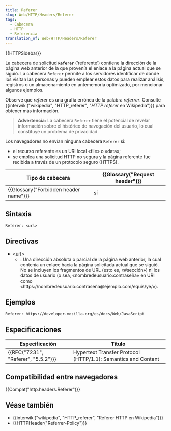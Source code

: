 ```yaml
---
title: Referer
slug: Web/HTTP/Headers/Referer
tags:
  - Cabecera
  - HTTP
  - Referencia
translation_of: Web/HTTP/Headers/Referer
---
```

{{HTTPSidebar}}

La cabecera de solicitud **`Referer`** (‘referente’) contiene la dirección de la página web anterior de la que provenía el enlace a la página actual que se siguió. La cabecera `Referer` permite a los servidores identificar de dónde los visitan las personas y pueden emplear estos datos para realizar análisis, registros o un almacenamiento en antememoria optimizado, por mencionar algunos ejemplos.

Observe que _referer_ es una grafía errónea de la palabra _referrer_. Consulte {{interwiki("wikipedia", "HTTP_referer", "<em>HTTP referer</em> en Wikipedia")}} para obtener más información.

> **Advertencia:** La cabecera `Referer` tiene el potencial de revelar información sobre el histórico de navegación del usuario, lo cual constituye un problema de privacidad.

Los navegadores no envían ninguna cabecera `Referer` si:

- el recurso referente es un URI local «file» o «data»;
- se emplea una solicitud HTTP no segura y la página referente fue recibida a través de un protocolo seguro (HTTPS).

| Tipo de cabecera                                 | {{Glossary("Request header")}} |
| ------------------------------------------------ | ---------------------------------------- |
| {{Glossary("Forbidden header name")}} | sí                                       |

## Sintaxis

    Referer: <url>

## Directivas

- \<url>
  - : Una dirección absoluta o parcial de la página web anterior, la cual contenía un enlace hacia la página solicitada actual que se siguió. No se incluyen los fragmentos de URL (esto es, «#sección») ni los datos de usuario (o sea, «nombredeusuario:contraseña» en URI como «https\://nombredeusuario:contraseña\@ejemplo.com/equis/ye/»).

## Ejemplos

    Referer: https://developer.mozilla.org/es/docs/Web/JavaScript

## Especificaciones

| Especificación                                   | Título                                                        |
| ------------------------------------------------ | ------------------------------------------------------------- |
| {{RFC("7231", "Referer", "5.5.2")}} | Hypertext Transfer Protocol (HTTP/1.1): Semantics and Content |

## Compatibilidad entre navegadores

{{Compat("http.headers.Referer")}}

## Véase también

- {{interwiki("wikipedia", "HTTP_referer", "Referer HTTP en Wikipedia")}}
- {{HTTPHeader("Referrer-Policy")}}
